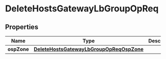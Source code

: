 # DeleteHostsGatewayLbGroupOpReq

## Properties
Name | Type | Description | Notes
------------ | ------------- | ------------- | -------------
**ospZone** | [**DeleteHostsGatewayLbGroupOpReqOspZone**](DeleteHostsGatewayLbGroupOpReqOspZone.md) |  |  [optional]
